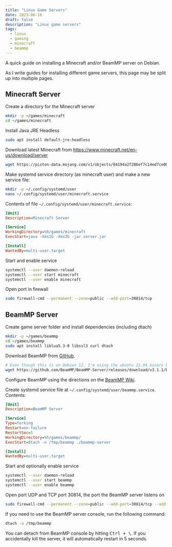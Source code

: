 ```yaml
---
title: "Linux Game Servers"
date: 2023-06-16
draft: false
description: "Linux game servers"
tags:
  - linux
  - gaming
  - minecraft
  - beammp
---
```


A quick guide on installing a Minecraft and/or BeamMP server on Debian.

As I write guides for installing different game servers, this page may be split
up into multiple pages.

## Minecraft Server

Create a directory for the Minecraft server

```bash
mkdir -p ~/games/minecraft
cd ~/games/minecraft
```

Install Java JRE Headless

```bash
sudo apt install default-jre-headless
```

Download latest Minecraft from https://www.minecraft.net/en-us/download/server

```bash
wget https://piston-data.mojang.com/v1/objects/84194a2f286ef7c14ed7ce0090dba59902951553/server.jar
```

Make systemd service directory (as minecraft user) and make a new service file:
```bash
mkdir -p ~/.config/systemd/user
nano ~/.config/systemd/user/minecraft.service
```

Contents of file `~/.config/systemd/user/minecraft.service`:

```ini
[Unit]
Description=Minecraft Server

[Service]
WorkingDirectory=%h/games/minecraft
ExecStart=java -Xms1G -Xmx2G -jar server.jar

[Install]
WantedBy=multi-user.target
```

Start and enable service

```bash
systemctl --user daemon-reload
systemctl --user start minecraft
systemctl --user enable minecraft
```

Open port in firewall

```bash
sudo firewall-cmd --permanent --zone=public --add-port=30814/tcp 
```

## BeamMP Server


Create game server folder and install dependencies (including dtach)

```bash
mkdir -p ~/games/beammp
cd ~/games/beammp
sudo apt install liblua5.3-0 libssl3 curl dtach
```

Download BeamMP from [GitHub](https://github.com/BeamMP/BeamMP-Server/releases).

```bash
# Even though this is on Debian 12, I'm using the ubuntu 22.04 binary because it just werks
wget https://github.com/BeamMP/BeamMP-Server/releases/download/v3.1.1/BeamMP-Server-ubuntu-22.04 -O beammp-server
```

Configure BeamMP using the directions on the [BeamMP Wiki](https://wiki.beammp.com/en/home/server-installation).

Create systemd service file at `~/.config/systemd/user/beammp.service`. Contents:

```ini
[Unit]
Description=BeamMP Server

[Service]
Type=forking
Restart=on-failure
RestartSec=5
WorkingDirectory=%h/games/beammp/
ExecStart=dtach -n /tmp/beammp ./beammp-server

[Install]
WantedBy=multi-user.target
```

Start and optionally enable service
```bash
systemctl --user daemon-reload
systemctl --user start beammp
systemctl --user enable beammp
```

Open port UDP and TCP port 30814, the port the BeamMP server listens on

```bash
sudo firewall-cmd --permanent --zone=public --add-port=30814/tcp --add-port=30814/udp
```

If you need to use the BeamMP server console, run the following command:

```bash
dtach -a /tmp/beammp
```

You can detach from BeamMP console by hitting <kbd>Ctrl + \\</kbd>. If you
accidentally kill the server, it will automatically restart in 5 seconds.

